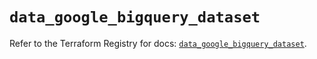 # `data_google_bigquery_dataset`

Refer to the Terraform Registry for docs: [`data_google_bigquery_dataset`](https://registry.terraform.io/providers/hashicorp/google/5.31.1/docs/data-sources/bigquery_dataset).
